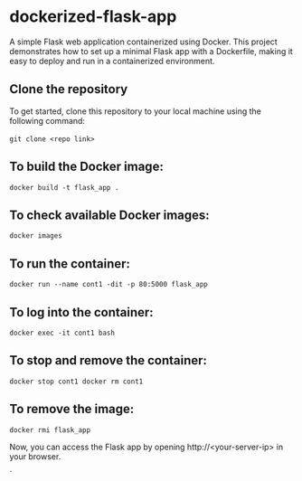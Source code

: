 # dockerized-flask-app
A simple Flask web application containerized using Docker. This project demonstrates how to set up a minimal Flask app with a Dockerfile, making it easy to deploy and run in a containerized environment.

## Clone the repository
To get started, clone this repository to your local machine using the following command: <br><br>
`git clone <repo link>`

## To build the Docker image:

`docker build -t flask_app .`

## To check available Docker images:

`docker images`

## To run the container:

`docker run --name cont1 -dit -p 80:5000 flask_app`

## To log into the container:

`docker exec -it cont1 bash`

## To stop and remove the container:

`docker stop cont1
docker rm cont1`

## To remove the image:
`docker rmi flask_app`

Now, you can access the Flask app by opening http://\<your-server-ip\> in your browser.

`



